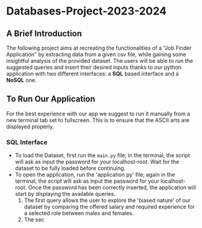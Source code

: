 # Databases-Project-2023-2024
## A Brief Introduction
The following project aims at recreating the functionalities of a "Job Finder Application" by extracting data from a given csv file, while gaining some insightful analysis of the provided dataset. The users will be able to run the suggested queries and insert their desired inputs thanks to our python application with two different interfaces: a **SQL** based interface and a **NoSQL** one.

## To Run Our Application
For the best experience with our app we suggest to run it manually from a new terminal tab set to fullscreen. This is to ensure that the ASCII arts are displayed properly.

### SQL Interface
- To load the Dataset, first run the `main.py` file; in the terminal, the script will ask as input the password for your localhost-root. Wait for the dataset to be fully loaded before continuing.
- To open the application, run the 'application.py' file; again in the terminal, the script will ask as input the password for your localhost-root. Once the password has been correctly inserted, the application will start by displaying the available queries. 
    1) The first query allows the user to explore the 'biased nature' of our dataset by comparing the offered salary and required experience for a selected role between males and females.
    2) The sec
